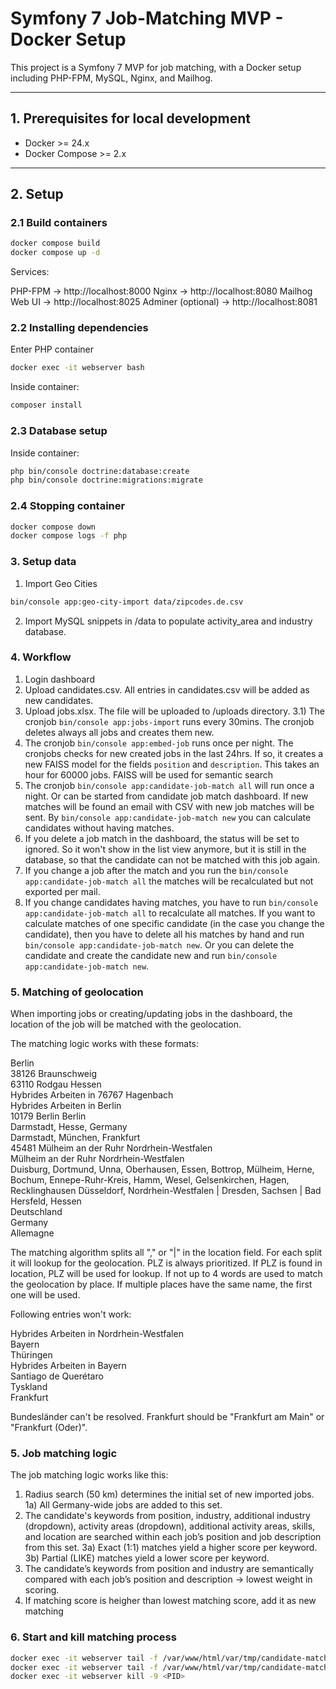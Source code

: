 # Symfony 7 Job-Matching MVP - Docker Setup

This project is a Symfony 7 MVP for job matching, with a Docker setup including PHP-FPM, MySQL, Nginx, and Mailhog.

---

## 1. Prerequisites for local development

- Docker >= 24.x
- Docker Compose >= 2.x

---

## 2. Setup

### 2.1 Build containers

```bash
docker compose build
docker compose up -d
```

Services:

PHP-FPM → http://localhost:8000
Nginx → http://localhost:8080
Mailhog Web UI → http://localhost:8025
Adminer (optional) → http://localhost:8081

### 2.2 Installing dependencies

Enter PHP container

```bash
docker exec -it webserver bash
```

Inside container:
```bash
composer install
```

### 2.3 Database setup

Inside container:

```bash
php bin/console doctrine:database:create
php bin/console doctrine:migrations:migrate
```

### 2.4 Stopping container

```bash
docker compose down
docker compose logs -f php
```


### 3. Setup data

1) Import Geo Cities

```bash
bin/console app:geo-city-import data/zipcodes.de.csv
```

2) Import MySQL snippets in /data to populate activity_area and industry database.

### 4. Workflow

1) Login dashboard
2) Upload candidates.csv. All entries in candidates.csv will be added as new candidates.
3) Upload jobs.xlsx. The file will be uploaded to /uploads directory.
3.1) The cronjob `bin/console app:jobs-import` runs every 30mins. The cronjob deletes always all jobs and creates them new.
4) The cronjob `bin/console app:embed-job` runs once per night. The cronjobs checks for new created jobs in the last 24hrs.
If so, it creates a new FAISS model for the fields `position` and `description`. This takes an hour for 60000 jobs.
FAISS will be used for semantic search
5) The cronjob `bin/console app:candidate-job-match all` will run once a night. Or can be started from candidate job match dashboard.
If new matches will be found an email with CSV with new job matches will be sent.
By `bin/console app:candidate-job-match new` you can calculate candidates without having matches.
6) If you delete a job match in the dashboard, the status will be set to ignored.
So it won't show in the list view anymore, but it is still in the database, so that the candidate can not be matched with this job again.
7) If you change a job after the match and you run the `bin/console app:candidate-job-match all` the matches will be recalculated but not exported per mail.
8) If you change candidates having matches, you have to run `bin/console app:candidate-job-match all` to recalculate all matches.
If you want to calculate matches of one specific candidate (in the case you change the candidate), then you have to delete all his matches by hand 
and run `bin/console app:candidate-job-match new`. Or you can delete the candidate and create the candidate new and run `bin/console app:candidate-job-match new`.

### 5. Matching of geolocation

When importing jobs or creating/updating jobs in the dashboard, the location of the job will be matched with the geolocation.

The matching logic works with these formats:

Berlin  
38126 Braunschweig  
63110 Rodgau Hessen  
Hybrides Arbeiten in 76767 Hagenbach  
Hybrides Arbeiten in Berlin  
10179 Berlin Berlin  
Darmstadt, Hesse, Germany  
Darmstadt, München, Frankfurt  
45481 Mülheim an der Ruhr Nordrhein-Westfalen  
Mülheim an der Ruhr Nordrhein-Westfalen  
Duisburg, Dortmund, Unna, Oberhausen, Essen, Bottrop, Mülheim, Herne, Bochum, Ennepe-Ruhr-Kreis, Hamm, Wesel, Gelsenkirchen, Hagen, Recklinghausen
Düsseldorf, Nordrhein-Westfalen | Dresden, Sachsen | Bad Hersfeld, Hessen  
Deutschland  
Germany  
Allemagne  

The matching algorithm splits all "," or "|" in the location field.
For each split it will lookup for the geolocation.
PLZ is always prioritized. If PLZ is found in location, PLZ will be used for lookup.
If not up to 4 words are used to match the geolocation by place. If multiple places have the same name, the first one will be used.

Following entries won't work:

Hybrides Arbeiten in Nordrhein-Westfalen  
Bayern  
Thüringen  
Hybrides Arbeiten in Bayern  
Santiago de Querétaro  
Tyskland  
Frankfurt  

Bundesländer can't be resolved.
Frankfurt should be "Frankfurt am Main" or "Frankfurt (Oder)".

### 5. Job matching logic

The job matching logic works like this:

1) Radius search (50 km) determines the initial set of new imported jobs.
1a) All Germany-wide jobs are added to this set.
2) The candidate's keywords from position, industry, additional industry (dropdown), activity areas (dropdown), additional activity areas, skills, and location are searched within each job’s position and job description from this set.
3a) Exact (1:1) matches yield a higher score per keyword.
3b) Partial (LIKE) matches yield a lower score per keyword.
4) The candidate’s keywords from position and industry are semantically compared with each job’s position and description → lowest weight in scoring.
5) If matching score is heigher than lowest matching score, add it as new matching

### 6. Start and kill matching process

```bash
docker exec -it webserver tail -f /var/www/html/var/tmp/candidate-match.log
docker exec -it webserver tail -f /var/www/html/var/tmp/candidate-match.pid
docker exec -it webserver kill -9 <PID>
```
